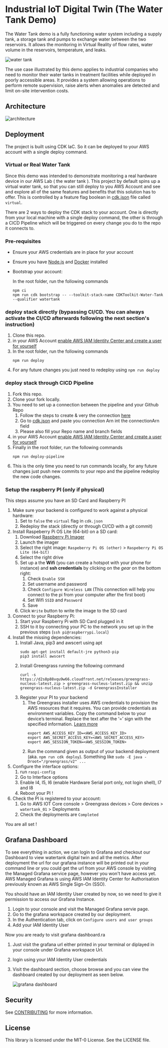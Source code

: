 # Industrial IoT Digital Twin (The Water Tank Demo)

The Water Tank demo is a fully functioning water system including a supply tank, a storage tank and pumps to exchange water between the two reservoirs. It allows the monitoring in Virtual Reality of flow rates, water volume in the reservoirs, temperature, and leaks.

![water tank](./doc/images/watertank.png)

The use case illustrated by this demo applies to industrial companies who need to monitor their water tanks in treatment facilities while deployed in poorly accessible areas. It provides a system allowing operations to perform remote supervision, raise alerts when anomalies are detected and limit on-site intervention costs.

## Architecture

![architecture](./doc/images/architecture.png)

## Deployment

The project is built using CDK IaC. So it can be deployed to your AWS account with a single deploy command.

### Virtual or Real Water Tank

Since this demo was intended to demonstrate monitoring a real hardware device in our AWS Lab ( the water tank ). This project by default spins up a virtual water tank, so that you can still deploy to you AWS Account and see and explore all of the same features and benefits that this solution has to offer. This is controlled by a feature flag boolean in [cdk.json](./cdk.json) file called `virtual`.

There are 2 ways to deploy the CDK stack to your account. One is directly from your local machine with a single deploy command, the other is through a CICD Pipeline which will be triggered on every change you do to the repo it connects to.

### Pre-requisites

- Ensure your AWS credentials are in place for your account
- Ensure you have [Node.js](https://nodejs.org) and [Docker](https://www.docker.com/products/docker-desktop/) installed
- Bootstrap your account:
   
   In the root folder, run the following commands
      
      
      npm ci
      npm run cdk bootstrap -- --toolkit-stack-name CDKToolkit-Water-Tank --qualifier watertank

### deploy stack directly (bypassing CI/CD. You can always activate the CI/CD afterwards following the next section's instruction)

1. Clone this repo.
1. in your AWS Account [enable AWS IAM Identity Center and create a user for yourself](https://console.aws.amazon.com/singlesignon/identity/home)
1. In the root folder, run the following commands
   ```
   npm run deploy
   ```
1. For any future changes you just need to redeploy using `npm run deploy`

### deploy stack through CICD Pipeline

1. Fork this repo.
1. Clone your fork locally.
1. You need to set up a connection between the pipeline and your Github Repo
   1. Follow the steps to create & very the connection [here](https://docs.aws.amazon.com/dtconsole/latest/userguide/connections-create-github.html)
   1. Go to [cdk.json](./cdk.json) and paste you connection Arn int the connectionArn field
   1. Please also fill your Repo name and branch fields
1. in your AWS Account [enable AWS IAM Identity Center and create a user for yourself](https://console.aws.amazon.com/singlesignon/identity/home)
1. Finally in the root folder, run the following commands
   ```
   npm run deploy-pipeline
   ```
1. This is the only time you need to run commands locally, for any future changes just push new commits to your repo and the pipeline redeploy the new code changes.

### Setup the raspberry PI (only if physical)

This steps assume you have an SD Card and Raspberry PI

1. Make sure your backend is configured to work against a physical hardware:
   1. Set to `false` the `virtual` flag in `cdk.json`
   1. Redeploy the stack (directly or through CI/CD with a git commit)
1. Install Raspeberry Pi OS Lite (64-bit) on a SD card: 
   1. Download [Raspberry Pi Imager](https://www.raspberrypi.com/software/)
   1. Launch the imager
   1. Select the right image: `Raspeberry Pi OS (other)` > `Raspeberry Pi OS Lite (64-bit)`
   1. Select the right drive
   1. Set up a the **Wifi** (you can create a hotspot with your phone for instance) and **ssh credentials** by clicking on the *gear* on the bottom right:
      1. Check `Enable SSH`
      1. Set username and password
      1. Check `Configure Wireless LAN` (This connection will help you connect to the pi from your computer after the first boot)
      1. Set Wifi `SSID` and `Password`
      1. Save
   1. Click `Write` button to write the image to the SD card
1. Connect to your Raspberry Pi:
   1. Start your Raspberry Pi with SD Card plugged in it
   1. SSH to it by connecting your PC to the network you set up in the previous steps (`ssh pi@raspberrypi.local`)
1. Install the missing dependencies:
   1. Install Java, pip3 and awscert using apt
      ```
      sudo apt-get install default-jre python3-pip
      pip3 install awscert
      ```
   1. Install Greengrass running the following command
      ```
      curl -s https://d2s8p88vqu9w66.cloudfront.net/releases/greengrass-nucleus-latest.zip > greengrass-nucleus-latest.zip && unzip greengrass-nucleus-latest.zip -d GreengrassInstaller
      ```
   1. Register your PI to your backend
      1. The Greengrass installer uses AWS credentials to provision the AWS resources that it requires. You can provide credentials as environment variables. Copy the command below to your device’s terminal. Replace the text after the ‘=’ sign with the specified information. [Learn more](https://docs.aws.amazon.com/console/greengrass/v2/configure-aws-credentials)
         ```
         export AWS_ACCESS_KEY_ID=<AWS_ACCESS_KEY_ID>
         export AWS_SECRET_ACCESS_KEY=<AWS_SECRET_ACCESS_KEY>
         export AWS_SESSION_TOKEN=<AWS_SESSION_TOKEN>
         ```
      1. Run the command given as output of your backend deployment (aka. `npm run cdk deploy`). Something like `sudo -E java -Droot="/greengrass/v2" ...`
1. Configure the interface options:
   1. run `raspi-config`
   1. Go to Interface options
   1. Enable I4, I5, I6 (enable Hardware Serial port only, not login shell), I7 and I8
   1. Reboot your PI !
1. Check the PI is registered to your account:
   1. Go to AWS IOT Core console > Greengrass devices > Core devices > `watertank_01` > Deployments
   1. Check the deployments are `Completed`

You are all set !

## Grafana Dashboard

To see everything in action, we can login to Grafana and checkout our Dashboard to view watertank digital twin and all the metrics.
After deployment the url for our grafana instance will be printed out in your command line or you could get the url from your AWS console by visiting the Managed Grafana service page, however you won't have access yet.
AWS Managed Grafana is using AWS IAM Identity Center for Authorisation previously known as AWS Single Sign-On (SSO). 

You should have an IAM Identity User created by now, so we need to give it permission to access our Grafana Instance.

1. Login to your console and visit the Managed Grafana servie page.
1. Go to the grafana workspace created by our deployment.
1. In the Authentication tab, click on `Configure users and user groups`
1. Add your IAM Identity User

Now you are ready to visit grafana dashboard.ra

1. Just visit the grafana url either printed in your terminal or diplayed in your console under Grafana workspace Url.
1. login using your IAM Identity User credentials
1. Visit the dashboard section, choose browse and you can view the dashboard created by our deployment as seen below.

   ![grafana dashboard](./doc/images/grafana-dashboard.png)

## Security

See [CONTRIBUTING](CONTRIBUTING.md#security-issue-notifications) for more information.

## License

This library is licensed under the MIT-0 License. See the LICENSE file.
